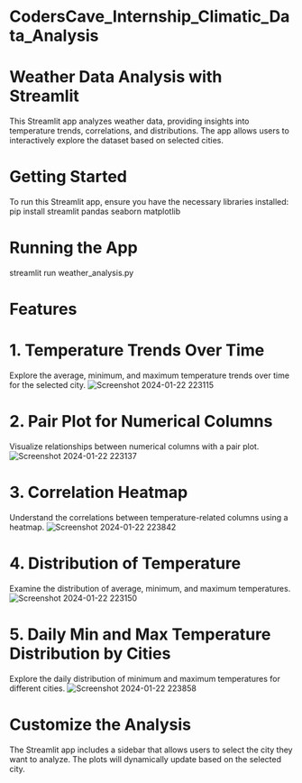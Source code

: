 # CodersCave_Internship_Climatic_Data_Analysis

# Weather Data Analysis with Streamlit
This Streamlit app analyzes weather data, providing insights into temperature trends, correlations, and distributions. The app allows users to interactively explore the dataset based on selected cities.

# Getting Started
To run this Streamlit app, ensure you have the necessary libraries installed:
pip install streamlit pandas seaborn matplotlib

# Running the App
streamlit run weather_analysis.py

# Features

# 1. Temperature Trends Over Time
Explore the average, minimum, and maximum temperature trends over time for the selected city.
![Screenshot 2024-01-22 223115](https://github.com/KAVINT21/CodersCave_Internship_Climatic_Data_Analysis/assets/95117554/bc39c7b4-a620-4cef-af22-bf638a13f41e)


# 2. Pair Plot for Numerical Columns
Visualize relationships between numerical columns with a pair plot.
![Screenshot 2024-01-22 223137](https://github.com/KAVINT21/CodersCave_Internship_Climatic_Data_Analysis/assets/95117554/61b9d7f7-2900-4f83-8bbb-c8d270be770f)


# 3. Correlation Heatmap
Understand the correlations between temperature-related columns using a heatmap.
![Screenshot 2024-01-22 223842](https://github.com/KAVINT21/CodersCave_Internship_Climatic_Data_Analysis/assets/95117554/f3ef152b-e957-4878-ac92-f97828848a37)


# 4. Distribution of Temperature
Examine the distribution of average, minimum, and maximum temperatures.
![Screenshot 2024-01-22 223150](https://github.com/KAVINT21/CodersCave_Internship_Climatic_Data_Analysis/assets/95117554/5ea43a88-a56b-4a12-b910-e97c5f33e629)


# 5. Daily Min and Max Temperature Distribution by Cities
Explore the daily distribution of minimum and maximum temperatures for different cities.
![Screenshot 2024-01-22 223858](https://github.com/KAVINT21/CodersCave_Internship_Climatic_Data_Analysis/assets/95117554/81eef274-34ab-4278-8bb9-9d8c14800dfb)


# Customize the Analysis
The Streamlit app includes a sidebar that allows users to select the city they want to analyze. The plots will dynamically update based on the selected city.
